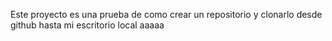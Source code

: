 
Este proyecto es una prueba de como crear un repositorio y clonarlo desde github hasta mi escritorio local aaaaa